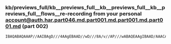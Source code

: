 ### kb/previews_full/kb__previews_full__kb__previews_full__kb__previews_full__flows__re-recording from your personal account@auth.har.part046.md.part001.md.part001.md.part001.md (part 002)

```md
IBAQABAQAAAP//AAIBAgD///4AAgEBAAD//wD///8A/v//AP///wABAQEAAgIBAAD/AAACAQIAAQEBAP7+/wAFBQQA/v7+AAECAQABAQEAAgICAP79/QACAgIAAAAAAP//AAADAwIAAgEBAAEBAQD8/f0A/wD/AP//AAD/
```

```
